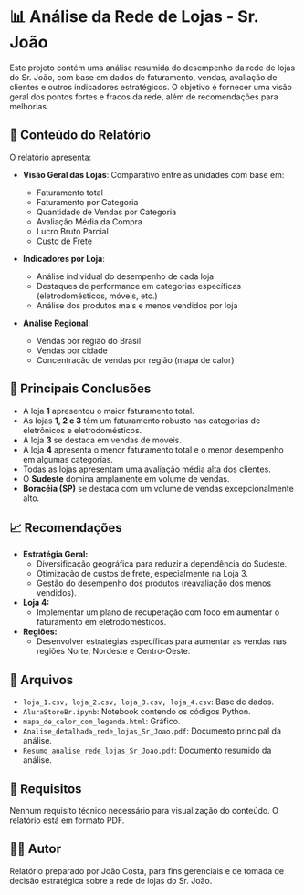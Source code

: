 # 📊 Análise da Rede de Lojas - Sr. João

Este projeto contém uma análise resumida do desempenho da rede de lojas do Sr. João, com base em dados de faturamento, vendas, avaliação de clientes e outros indicadores estratégicos. O objetivo é fornecer uma visão geral dos pontos fortes e fracos da rede, além de recomendações para melhorias.

## 🧾 Conteúdo do Relatório

O relatório apresenta:

-   **Visão Geral das Lojas**: Comparativo entre as unidades com base em:
    -   Faturamento total
    -   Faturamento por Categoria
    -   Quantidade de Vendas por Categoria
    -   Avaliação Média da Compra
    -   Lucro Bruto Parcial
    -   Custo de Frete

-   **Indicadores por Loja**:
    -   Análise individual do desempenho de cada loja
    -   Destaques de performance em categorias específicas (eletrodomésticos, móveis, etc.)
    -   Análise dos produtos mais e menos vendidos por loja

-   **Análise Regional**:
    -   Vendas por região do Brasil
    -   Vendas por cidade
    -   Concentração de vendas por região (mapa de calor)

## 📌 Principais Conclusões

-   A loja **1** apresentou o maior faturamento total.
-   As lojas **1, 2 e 3** têm um faturamento robusto nas categorias de eletrônicos e eletrodomésticos.
-   A loja **3** se destaca em vendas de móveis.
-   A loja **4** apresenta o menor faturamento total e o menor desempenho em algumas categorias.
-   Todas as lojas apresentam uma avaliação média alta dos clientes.
-   O **Sudeste** domina amplamente em volume de vendas.
-   **Boracéia (SP)** se destaca com um volume de vendas excepcionalmente alto.

## 📈 Recomendações

-   **Estratégia Geral:**
    -   Diversificação geográfica para reduzir a dependência do Sudeste.
    -   Otimização de custos de frete, especialmente na Loja 3.
    -   Gestão do desempenho dos produtos (reavaliação dos menos vendidos).
-   **Loja 4:**
    -   Implementar um plano de recuperação com foco em aumentar o faturamento em eletrodomésticos.
-   **Regiões:**
    -   Desenvolver estratégias específicas para aumentar as vendas nas regiões Norte, Nordeste e Centro-Oeste.

## 📂 Arquivos

-   `loja_1.csv, loja_2.csv, loja_3.csv, loja_4.csv`: Base de dados.
-   `AluraStoreBr.ipynb`: Notebook contendo os códigos Python.
-   `mapa_de_calor_com_legenda.html`: Gráfico.
-   `Analise_detalhada_rede_lojas_Sr_Joao.pdf`: Documento principal da análise.
-   `Resumo_analise_rede_lojas_Sr_Joao.pdf`: Documento resumido da análise.

## 🔧 Requisitos

Nenhum requisito técnico necessário para visualização do conteúdo. O relatório está em formato PDF.

## 🧑‍💼 Autor

Relatório preparado por João Costa, para fins gerenciais e de tomada de decisão estratégica sobre a rede de lojas do Sr. João.
